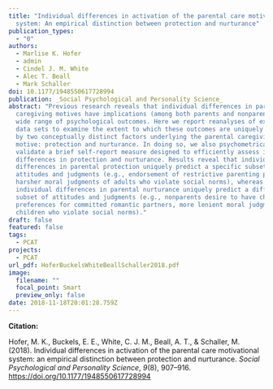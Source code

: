 ```yaml
---
title: "Individual differences in activation of the parental care motivational
  system: An empirical distinction between protection and nurturance"
publication_types:
  - "0"
authors:
  - Marlise K. Hofer
  - admin
  - Cindel J. M. White
  - Alec T. Beall
  - Mark Schaller
doi: 10.1177/1948550617728994
publication: _Social Psychological and Personality Science_
abstract: "Previous research reveals that individual differences in parental
  caregiving motives have implications (among both parents and nonparents) for a
  wide range of psychological outcomes. Here we report reanalyses of existing
  data sets to examine the extent to which these outcomes are uniquely predicted
  by two conceptually distinct factors underlying the parental caregiving
  motive: protection and nurturance. In doing so, we also psychometrically
  validate a brief self-report measure designed to efficiently assess individual
  differences in protection and nurturance. Results reveal that individual
  differences in parental protection uniquely predict a specific subset of
  attitudes and judgments (e.g., endorsement of restrictive parenting practices,
  harsher moral judgments of adults who violate social norms), whereas
  individual differences in parental nurturance uniquely predict a different
  subset of attitudes and judgments (e.g., nonparents desire to have children,
  preferences for committed romantic partners, more lenient moral judgments of
  children who violate social norms)."
draft: false
featured: false
tags:
  - PCAT
projects:
  - PCAT
url_pdf: HoferBuckelsWhiteBeallSchaller2018.pdf
image:
  filename: ""
  focal_point: Smart
  preview_only: false
date: 2018-11-18T20:01:28.759Z
---
```

**Citation:**

Hofer, M. K., Buckels, E. E., White, C. J. M., Beall, A. T., & Schaller, M. (2018). Individual differences in activation of the parental care motivational system: an empirical distinction between protection and nurturance. *Social Psychological and Personality Science*, *9*(8), 907–916. https://doi.org/10.1177/1948550617728994
